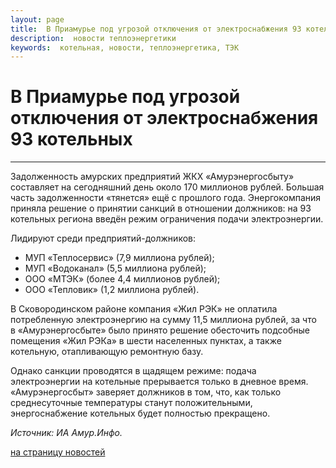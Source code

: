 ```yaml
---
layout: page
title:  В Приамурье под угрозой отключения от электроснабжения 93 котельных
description:  новости теплоэнергетики
keywords:  котельная, новости, теплоэнергетика, ТЭК
---
```


# В Приамурье под угрозой отключения от электроснабжения 93 котельных

****

Задолженность амурских предприятий ЖКХ «Амурэнергосбыту» составляет на
сегодняшний день около 170 миллионов рублей. Большая часть задолженности
«тянется» ещё с прошлого года. Энергокомпания приняла решение о принятии
санкций в отношении должников: на 93 котельных региона введён режим
ограничения подачи электроэнергии.

Лидируют среди предприятий-должников:  

  * МУП «Теплосервис» (7,9 миллиона рублей);
  * МУП «Водоканал» (5,5 миллиона рублей);
  * ООО «МТЭК» (более 4,4 миллионов рублей);
  * ООО «Тепловик» (1,2 миллиона рублей).

В Сковородинском районе компания «Жил РЭК» не оплатила потребленную
электроэнергию на сумму 11,5 миллиона рублей, за что в «Амурэнергосбыте» было
принято решение обесточить подсобные помещения «Жил РЭКа» в шести населенных
пунктах, а также котельную, отапливающую ремонтную базу.

Однако санкции проводятся в щадящем режиме: подача электроэнергии на котельные
прерывается только в дневное время. «Амурэнергосбыт» заверяет должников в том,
что, как только среднесуточные температуры станут положительными,
энергоснабжение котельных будет полностью прекращено.

_Источник: ИА Амур.Инфо._

[на страницу новостей](/news.shtml)

